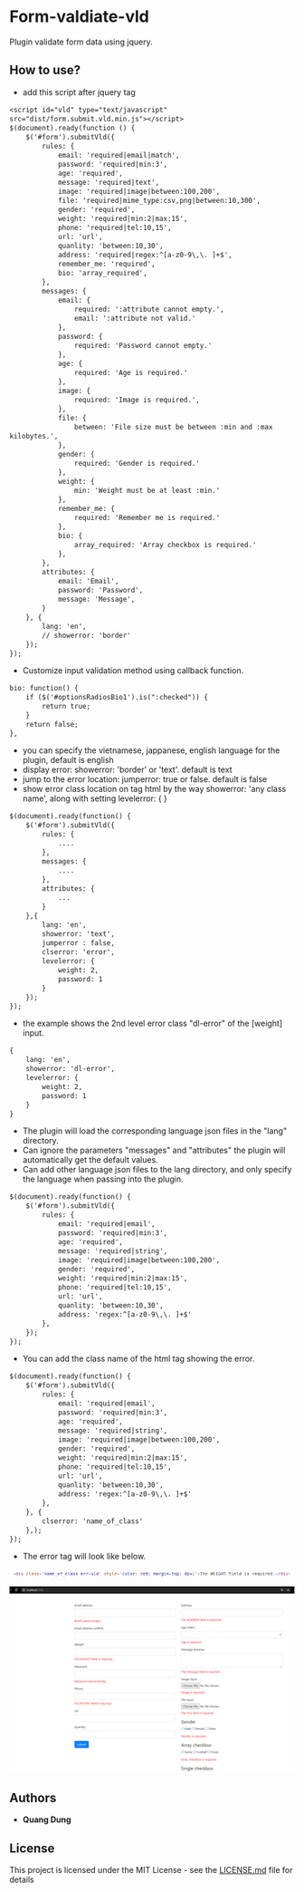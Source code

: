 # Form-valdiate-vld

Plugin validate form data using jquery. 

## How to use?

* add this script after jquery tag

```
<script id="vld" type="text/javascript" src="dist/form.submit.vld.min.js"></script>
$(document).ready(function () {
    $('#form').submitVld({
        rules: {
            email: 'required|email|match',
            password: 'required|min:3',
            age: 'required',
            message: 'required|text',
            image: 'required|image|between:100,200',
            file: 'required|mime_type:csv,png|between:10,300',
            gender: 'required',
            weight: 'required|min:2|max:15',
            phone: 'required|tel:10,15',
            url: 'url',
            quanlity: 'between:10,30',
            address: 'required|regex:^[a-z0-9\,\. ]+$',
            remember_me: 'required',
            bio: 'array_required',
        },
        messages: {
            email: {
                required: ':attribute cannot empty.',
                email: ':attribute not valid.'
            },
            password: {
                required: 'Password cannot empty.'
            },
            age: {
                required: 'Age is required.'
            },
            image: {
                required: 'Image is required.',
            },
            file: {
                between: 'File size must be between :min and :max kilobytes.',
            },
            gender: {
                required: 'Gender is required.'
            },
            weight: {
                min: 'Weight must be at least :min.'
            },
            remember_me: {
                required: 'Remember me is required.'
            },
            bio: {
                array_required: 'Array checkbox is required.'
            },
        },
        attributes: {
            email: 'Email',
            password: 'Password',
            message: 'Message',
        }
    }, {
        lang: 'en',
        // showerror: 'border'
    });
});
```

* Customize input validation method using callback function.

```
bio: function() {
    if ($('#optionsRadiosBio1').is(":checked")) {
        return true;
    }
    return false;
},
```

* you can specify the vietnamese, jappanese, english language for the plugin, default is english
* display error: showerror: 'border' or 'text'. default is text
* jump to the error location: jumperror: true or false. default is false
* show error class location on tag html by the way showerror: 'any class name', along with setting levelerror: { }

```
$(document).ready(function() {
    $('#form').submitVld({
        rules: {
            ....
        },
        messages: {
            ....
        },
        attributes: {
            ...
        }
    },{
        lang: 'en',
        showerror: 'text',
        jumperror : false,
        clserror: 'error',
        levelerror: {
            weight: 2,
            password: 1
        }
    });
});
```

* the example shows the 2nd level error class "dl-error" of the [weight] input.

```
{
    lang: 'en',
    showerror: 'dl-error',
    levelerror: {
        weight: 2,
        password: 1
    }
}
```

* The plugin will load the corresponding language json files in the "lang" directory.
* Can ignore the parameters "messages" and "attributes" the plugin will automatically get the default values.
* Can add other language json files to the lang directory, and only specify the language when passing into the plugin.
```
$(document).ready(function() {
    $('#form').submitVld({
        rules: {
            email: 'required|email',
            password: 'required|min:3',
            age: 'required',
            message: 'required|string',
            image: 'required|image|between:100,200',
            gender: 'required',
            weight: 'required|min:2|max:15',
            phone: 'required|tel:10,15',
            url: 'url',
            quanlity: 'between:10,30',
            address: 'regex:^[a-z0-9\,\. ]+$'
        },
    });
});
```

* You can add the class name of the html tag showing the error.

```
$(document).ready(function() {
    $('#form').submitVld({
        rules: {
            email: 'required|email',
            password: 'required|min:3',
            age: 'required',
            message: 'required|string',
            image: 'required|image|between:100,200',
            gender: 'required',
            weight: 'required|min:2|max:15',
            phone: 'required|tel:10,15',
            url: 'url',
            quanlity: 'between:10,30',
            address: 'regex:^[a-z0-9\,\. ]+$'
        },
    }, {
        clserror: 'name_of_class'
    },);
});
```

* The error tag will look like below.

![demo](https://github.com/larint/form-validate-vld/blob/master/form/image/tag_error.png)

![demo](https://github.com/larint/form-validate-vld/blob/master/form/image/vld.png)

## Authors

* **Quang Dung**

## License

This project is licensed under the MIT License - see the [LICENSE.md](LICENSE.md) file for details
